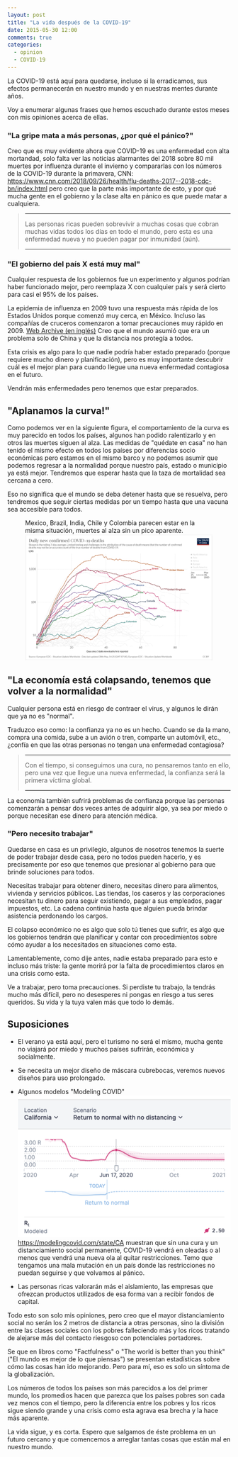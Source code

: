 ```yaml
---
layout: post
title: "La vida después de la COVID-19"
date: 2015-05-30 12:00
comments: true
categories:
  - opinion
  - COVID-19
---
```


La COVID-19 está aquí para quedarse, incluso si la erradicamos, sus efectos permanecerán en nuestro mundo y en nuestras mentes durante años.

Voy a enumerar algunas frases que hemos escuchado durante estos meses con mis opiniones acerca de ellas.

### "La gripe mata a más personas, ¿por qué el pánico?"

Creo que es muy evidente ahora que COVID-19 es una enfermedad con alta mortandad, solo falta ver las noticias alarmantes del 2018 sobre 80 mil muertes por influenza durante el invierno y compararlas con los números de la COVID-19 durante la primavera, <label for="flu-deaths" class="margin-toggle sidenote-number"></label><span class="sidenote">CNN: https://www.cnn.com/2018/09/26/health/flu-deaths-2017--2018-cdc-bn/index.html</span> pero creo que la parte más importante de esto, y por qué mucha gente en el gobierno y la clase alta en pánico es que puede matar a cualquiera.

<blockquote class="fullwidth">
<hr/>Las personas ricas pueden sobrevivir a muchas cosas que cobran muchas vidas todos los días en todo el mundo, pero esta es una enfermedad nueva y no pueden pagar por inmunidad (aún).<hr/></blockquote>

### "El gobierno del país X está muy mal"

Cualquier respuesta de los gobiernos fue un experimento y algunos podrían haber funcionado mejor, pero reemplaza X con cualquier país y será cierto para casi el 95% de los países.

La epidemia de influenza en 2009 tuvo una respuesta más rápida de los Estados Unidos porque comenzó muy cerca, en México. <label for="cruise" class="margin-toggle sidenote-number"></label><span class="sidenote">Incluso las compañías de cruceros comenzaron a tomar precauciones muy rápido en 2009. <a href="https://web.archive.org/web/20090630144402/http://www.sdbj.com/industry_article.asp?aID=47999878.5516779.1777724.4325329.569692.256&aID2=136739">Web Archive (en inglés)</a></span> Creo que el mundo asumió que era un problema solo de China y que la distancia nos protegía a todos.

Esta crisis es algo para lo que nadie podría haber estado preparado (porque requiere mucho dinero y planificación), pero es muy importante descubrir cuál es el mejor plan para cuando llegue una nueva enfermedad contagiosa en el futuro.

Vendrán más enfermedades pero tenemos que estar preparados.

## "Aplanamos la curva!"

Como podemos ver en la siguiente figura, el comportamiento de la curva es muy parecido en todos los países, algunos han podido ralentizarlo y en otros las muertes siguen al alza. Las medidas de "quédate en casa" no han tenido el mismo efecto en todos los países por diferencias socio económicas pero estamos en el mismo barco y no podemos asumir que podemos regresar a la normalidad porque nuestro país, estado o municipio ya está mejor. Tendremos que esperar hasta que la taza de mortalidad sea cercana a cero.

Eso no significa que el mundo se deba detener hasta que se resuelva, pero tendremos que seguir ciertas medidas por un tiempo hasta que una vacuna sea accesible para todos.

<figure>
<span class="marginnote">Mexico, Brazil, India, Chile y Colombia parecen estar en la misma situación, muertes al alza sin un pico aparente.</span>
<img alt="COVID-19 deaths" src="/images/2020-05-30_life-after-covid-19/COVID-19_deaths.png"/>
</figure>

## "La economía está colapsando, tenemos que volver a la normalidad"

Cualquier persona está en riesgo de contraer el virus, y algunos le dirán que ya no es "normal".

Traduzco eso como: la confianza ya no es un hecho. Cuando se da la mano, compra una comida, sube a un avión o tren, comparte un automóvil, etc., ¿confía en que las otras personas no tengan una enfermedad contagiosa?

<blockquote class="fullwidth">
<hr/>Con el tiempo, si conseguimos una cura, no pensaremos tanto en ello, pero una vez que llegue una nueva enfermedad, la confianza será la primera víctima global.<hr/></blockquote>

La economía también sufrirá problemas de confianza porque las personas comenzarán a pensar dos veces antes de adquirir algo, ya sea por miedo o porque necesitan ese dinero para atención médica.

### "Pero necesito trabajar"

Quedarse en casa es un privilegio, algunos de nosotros tenemos la suerte de poder trabajar desde casa, pero no todos pueden hacerlo, y es precisamente por eso que tenemos que presionar al gobierno para que brinde soluciones para todos.

Necesitas trabajar para obtener dinero, necesitas dinero para alimentos, vivienda y servicios públicos. Las tiendas, los caseros y las corporaciones necesitan tu dinero para seguir existiendo, pagar a sus empleados, pagar impuestos, etc. La cadena continúa hasta que alguien pueda brindar asistencia perdonando los cargos.

El colapso económico no es algo que solo tú tienes que sufrir, es algo que los gobiernos tendrán que planificar y contar con procedimientos sobre cómo ayudar a los necesitados en situaciones como esta.

Lamentablemente, como dije antes, nadie estaba preparado para esto e incluso más triste: la gente morirá por la falta de procedimientos claros en una crisis como esta.

Ve a trabajar, pero toma precauciones. Si perdiste tu trabajo, la tendrás mucho más difícil, pero no desesperes ni pongas en riesgo a tus seres queridos. Su vida y la tuya valen más que todo lo demás.

## Suposiciones

- El verano ya está aquí, pero el turismo no será el mismo, mucha gente no viajará por miedo y muchos países sufrirán, económica y socialmente.

- Se necesita un mejor diseño de máscara cubrebocas, veremos nuevos diseños para uso prolongado.

- Algunos modelos <label for="models" class="margin-toggle sidenote-number"></label><span class="sidenote">"Modeling COVID"<img src="/images/2020-05-30_life-after-covid-19/Return to normal.png"> <a href="https://modelingcovid.com/state/CA">https://modelingcovid.com/state/CA</a></span> muestran que sin una cura y un distanciamiento social permanente, COVID-19 vendrá en oleadas o al menos que vendrá una nueva ola al quitar restricciones. Temo que tengamos una mala mutación en un país donde las restricciones no puedan seguirse y que volvamos al pánico.

- Las personas ricas valorarán más el aislamiento, las empresas que ofrezcan productos utilizados de esa forma van a recibir fondos de capital.

Todo esto son solo mis opiniones, pero creo que el mayor distanciamiento social no serán los 2 metros de distancia a otras personas, sino la división entre las clases sociales con los pobres falleciendo más y los ricos tratando de alejarse más del contacto riesgoso con potenciales portadores.

Se que en libros como "Factfulness" o "The world is better than you think" ("El mundo es mejor de lo que piensas") se presentan estadísticas sobre cómo las cosas han ido mejorando. Pero para mí, eso es solo un síntoma de la globalización.

Los números de todos los países son más parecidos a los del primer mundo, los promedios hacen que parezca que los países pobres son cada vez menos con el tiempo, pero la diferencia entre los pobres y los ricos sigue siendo grande y una crisis como esta agrava esa brecha y la hace más aparente.

La vida sigue, y es corta. Espero que salgamos de éste problema en un futuro cercano y que comencemos a arreglar tantas cosas que están mal en nuestro mundo.
